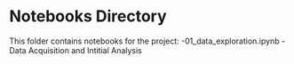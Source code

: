 # Notebooks Directory 
This folder contains notebooks for the project:
-01_data_exploration.ipynb - Data Acquisition and Intitial Analysis
